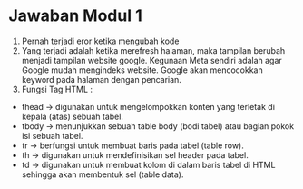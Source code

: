 # Jawaban Modul 1

1. Pernah terjadi eror ketika mengubah kode
2. Yang terjadi adalah ketika merefresh halaman, maka tampilan berubah menjadi tampilan website google. Kegunaan Meta sendiri adalah agar Google mudah mengindeks website. Google akan mencocokkan keyword pada halaman dengan pencarian.
3. Fungsi Tag HTML :
- thead -> digunakan untuk mengelompokkan konten yang terletak di kepala (atas) sebuah tabel.
- tbody -> menunjukkan sebuah table body (bodi tabel) atau bagian pokok isi sebuah tabel.
- tr -> berfungsi untuk membuat baris pada tabel (table row).
- th -> digunakan untuk mendefinisikan sel header pada tabel.
- td -> digunakan untuk membuat kolom di dalam baris tabel di HTML sehingga akan membentuk sel (table data).